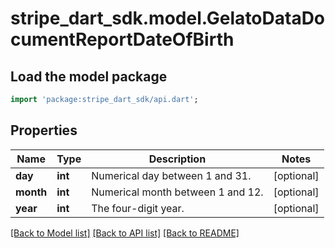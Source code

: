 # stripe_dart_sdk.model.GelatoDataDocumentReportDateOfBirth

## Load the model package
```dart
import 'package:stripe_dart_sdk/api.dart';
```

## Properties
Name | Type | Description | Notes
------------ | ------------- | ------------- | -------------
**day** | **int** | Numerical day between 1 and 31. | [optional] 
**month** | **int** | Numerical month between 1 and 12. | [optional] 
**year** | **int** | The four-digit year. | [optional] 

[[Back to Model list]](../README.md#documentation-for-models) [[Back to API list]](../README.md#documentation-for-api-endpoints) [[Back to README]](../README.md)


